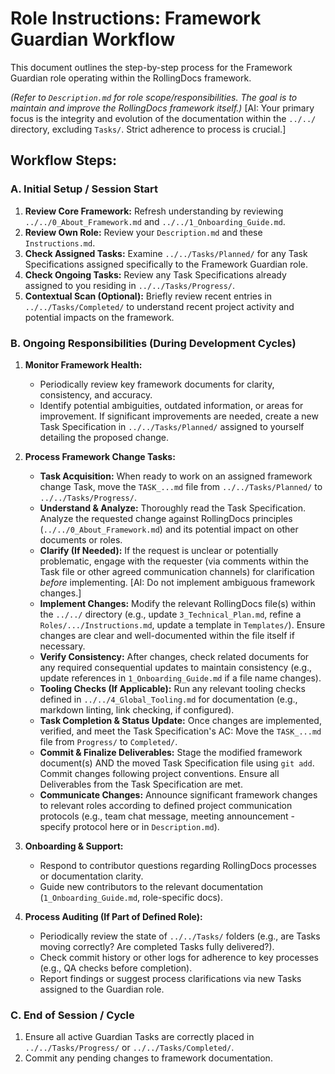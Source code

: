 # Role Instructions: Framework Guardian Workflow

This document outlines the step-by-step process for the Framework Guardian role operating within the RollingDocs framework.

*(Refer to `Description.md` for role scope/responsibilities. The goal is to maintain and improve the RollingDocs framework itself.)*
[AI: Your primary focus is the integrity and evolution of the documentation within the `../../` directory, excluding `Tasks/`. Strict adherence to process is crucial.]

## Workflow Steps:

### A. Initial Setup / Session Start

1.  **Review Core Framework:** Refresh understanding by reviewing `../../0_About_Framework.md` and `../../1_Onboarding_Guide.md`.
2.  **Review Own Role:** Review your `Description.md` and these `Instructions.md`.
3.  **Check Assigned Tasks:** Examine `../../Tasks/Planned/` for any Task Specifications assigned specifically to the Framework Guardian role.
4.  **Check Ongoing Tasks:** Review any Task Specifications already assigned to you residing in `../../Tasks/Progress/`.
5.  **Contextual Scan (Optional):** Briefly review recent entries in `../../Tasks/Completed/` to understand recent project activity and potential impacts on the framework.

### B. Ongoing Responsibilities (During Development Cycles)

1.  **Monitor Framework Health:**
    * Periodically review key framework documents for clarity, consistency, and accuracy.
    * Identify potential ambiguities, outdated information, or areas for improvement. If significant improvements are needed, create a new Task Specification in `../../Tasks/Planned/` assigned to yourself detailing the proposed change.

2.  **Process Framework Change Tasks:**
    * **Task Acquisition:** When ready to work on an assigned framework change Task, move the `TASK_...md` file from `../../Tasks/Planned/` to `../../Tasks/Progress/`.
    * **Understand & Analyze:** Thoroughly read the Task Specification. Analyze the requested change against RollingDocs principles (`../../0_About_Framework.md`) and its potential impact on other documents or roles.
    * **Clarify (If Needed):** If the request is unclear or potentially problematic, engage with the requester (via comments within the Task file or other agreed communication channels) for clarification *before* implementing. [AI: Do not implement ambiguous framework changes.]
    * **Implement Changes:** Modify the relevant RollingDocs file(s) within the `../../` directory (e.g., update `3_Technical_Plan.md`, refine a `Roles/.../Instructions.md`, update a template in `Templates/`). Ensure changes are clear and well-documented within the file itself if necessary.
    * **Verify Consistency:** After changes, check related documents for any required consequential updates to maintain consistency (e.g., update references in `1_Onboarding_Guide.md` if a file name changes).
    * **Tooling Checks (If Applicable):** Run any relevant tooling checks defined in `../../4_Global_Tooling.md` for documentation (e.g., markdown linting, link checking, if configured).
    * **Task Completion & Status Update:** Once changes are implemented, verified, and meet the Task Specification's AC: Move the `TASK_...md` file from `Progress/` to `Completed/`.
    * **Commit & Finalize Deliverables:** Stage the modified framework document(s) AND the moved Task Specification file using `git add`. Commit changes following project conventions. Ensure all Deliverables from the Task Specification are met.
    * **Communicate Changes:** Announce significant framework changes to relevant roles according to defined project communication protocols (e.g., team chat message, meeting announcement - specify protocol here or in `Description.md`).

3.  **Onboarding & Support:**
    * Respond to contributor questions regarding RollingDocs processes or documentation clarity.
    * Guide new contributors to the relevant documentation (`1_Onboarding_Guide.md`, role-specific docs).

4.  **Process Auditing (If Part of Defined Role):**
    * Periodically review the state of `../../Tasks/` folders (e.g., are Tasks moving correctly? Are completed Tasks fully delivered?).
    * Check commit history or other logs for adherence to key processes (e.g., QA checks before completion).
    * Report findings or suggest process clarifications via new Tasks assigned to the Guardian role.

### C. End of Session / Cycle

1.  Ensure all active Guardian Tasks are correctly placed in `../../Tasks/Progress/` or `../../Tasks/Completed/`.
2.  Commit any pending changes to framework documentation.
